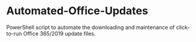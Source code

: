 # Automated-Office-Updates
PowerShell script to automate the downloading and maintenance of click-to-run Office 365/2019 update files.

